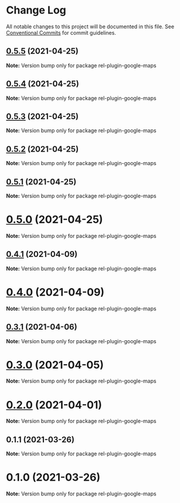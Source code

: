 # Change Log

All notable changes to this project will be documented in this file.
See [Conventional Commits](https://conventionalcommits.org) for commit guidelines.

## [0.5.5](https://github.com/runrel/rel/compare/rel-plugin-google-maps@0.5.4...rel-plugin-google-maps@0.5.5) (2021-04-25)

**Note:** Version bump only for package rel-plugin-google-maps





## [0.5.4](https://github.com/runrel/rel/compare/rel-plugin-google-maps@0.5.3...rel-plugin-google-maps@0.5.4) (2021-04-25)

**Note:** Version bump only for package rel-plugin-google-maps





## [0.5.3](https://github.com/runrel/rel/compare/rel-plugin-google-maps@0.5.2...rel-plugin-google-maps@0.5.3) (2021-04-25)

**Note:** Version bump only for package rel-plugin-google-maps





## [0.5.2](https://github.com/runrel/rel/compare/rel-plugin-google-maps@0.5.1...rel-plugin-google-maps@0.5.2) (2021-04-25)

**Note:** Version bump only for package rel-plugin-google-maps





## [0.5.1](https://github.com/runrel/rel/compare/rel-plugin-google-maps@0.4.1...rel-plugin-google-maps@0.5.1) (2021-04-25)

**Note:** Version bump only for package rel-plugin-google-maps





# [0.5.0](https://github.com/runrel/rel/compare/rel-plugin-google-maps@0.4.1...rel-plugin-google-maps@0.5.0) (2021-04-25)

**Note:** Version bump only for package rel-plugin-google-maps





## [0.4.1](https://github.com/runrel/rel/compare/rel-plugin-google-maps@0.4.0...rel-plugin-google-maps@0.4.1) (2021-04-09)

**Note:** Version bump only for package rel-plugin-google-maps





# [0.4.0](https://github.com/runrel/rel/compare/rel-plugin-google-maps@0.3.1...rel-plugin-google-maps@0.4.0) (2021-04-09)

**Note:** Version bump only for package rel-plugin-google-maps





## [0.3.1](https://github.com/runrel/rel/compare/rel-plugin-google-maps@0.3.0...rel-plugin-google-maps@0.3.1) (2021-04-06)

**Note:** Version bump only for package rel-plugin-google-maps





# [0.3.0](https://github.com/runrel/rel/compare/rel-plugin-google-maps@0.2.0...rel-plugin-google-maps@0.3.0) (2021-04-05)

**Note:** Version bump only for package rel-plugin-google-maps





# [0.2.0](https://github.com/runrel/rel/compare/rel-plugin-google-maps@0.1.1...rel-plugin-google-maps@0.2.0) (2021-04-01)

**Note:** Version bump only for package rel-plugin-google-maps





## 0.1.1 (2021-03-26)

**Note:** Version bump only for package rel-plugin-google-maps





# 0.1.0 (2021-03-26)

**Note:** Version bump only for package rel-plugin-google-maps
